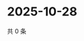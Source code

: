 # 2025-10-28

共 0 条

<!-- BEGIN ZHIHUQUESTIONS -->
<!-- 最后更新时间 Tue Oct 28 2025 21:24:43 GMT+0800 (China Standard Time) -->

<!-- END ZHIHUQUESTIONS -->
